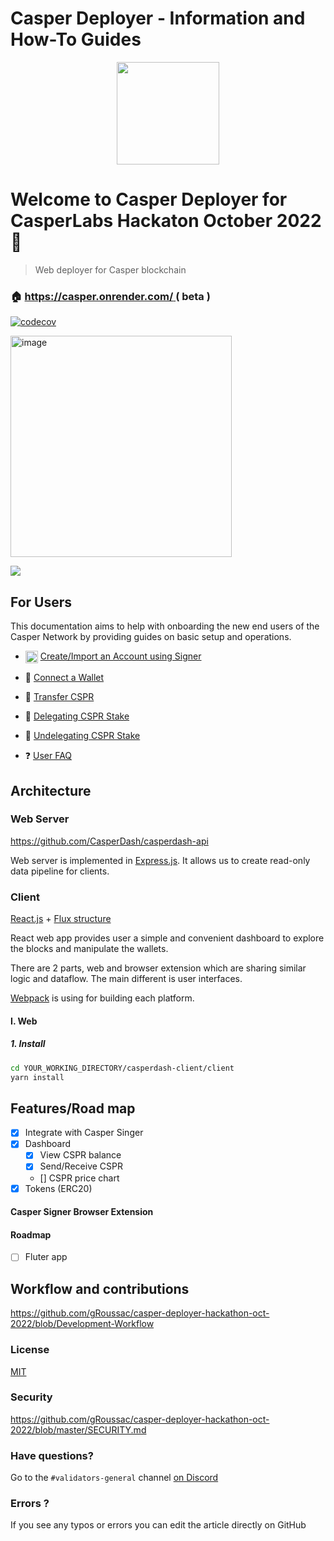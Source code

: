 # Casper Deployer - Information and How-To Guides

<p style="text-align: center;"><img src="https://raw.githubusercontent.com/gRoussac/casper-deployer-hackathon-oct-2022/dev/www/apps/frontend/src/assets/logo-dark.svg" width="164"></p>

# Welcome to Casper Deployer for CasperLabs Hackaton October 2022 👻

> Web deployer for Casper blockchain

### 🏠 [https://casper.onrender.com/ ](casper.onrender) ( beta )

[![codecov](https://codecov.io/gh/CasperDash/casperdash-client/branch/develop/graph/badge.svg?token=3KWLVN3DPV)](https://codecov.io/gh/CasperDash/casperdash-client)

<img width="354" alt="image" src="https://user-images.githubusercontent.com/6711653/163332067-359844e1-c468-4be9-917e-c86b4b2403a9.png">

![](https://i.imgur.com/N0DGupc.png)

## For Users

This documentation aims to help with onboarding the new end users of the Casper Network by providing guides on basic setup and operations.

- <img src="assets/CasperNetwork/casper-signer-logo.jpg" alt="Casper Signer" width="20" style="vertical-align:middle"/> [Create/Import an Account using Signer](/docs/user-guides/SignerGuide.md)
- 👛 [Connect a Wallet](/docs/user-guides/Connect-a-Wallet.md)
- 💸 [Transfer CSPR](/docs/user-guides/Transfer-CSPR.md)
- 🥩 [Delegating CSPR Stake](/docs/user-guides/Delegating-CSPR-Stake.md)
- 🥙 [Undelegating CSPR Stake](/docs/user-guides/Undelegating-CSPR-Stake.md)

- ❓ [User FAQ](/docs/faq-user.md)

## Architecture

### Web Server

https://github.com/CasperDash/casperdash-api

Web server is implemented in [Express.js](https://expressjs.com/). It allows us to create read-only data pipeline for clients.

### Client

[React.js](https://reactjs.org/) + [Flux structure](https://www.javatpoint.com/react-flux-concept#:~:text=Flux%20is%20an%20application%20architecture,a%20library%20nor%20a%20framework.&text=It%20is%20a%20kind%20of,of%20Unidirectional%20Data%20Flow%20model.)

React web app provides user a simple and convenient dashboard to explore the blocks and manipulate the wallets.

There are 2 parts, web and browser extension which are sharing similar logic and dataflow. The main different is user interfaces.

[Webpack](https://webpack.js.org/) is using for building each platform.

#### I. Web

##### 1. Install

```sh
cd YOUR_WORKING_DIRECTORY/casperdash-client/client
yarn install
```

## Features/Road map

- [x] Integrate with Casper Singer
- [x] Dashboard
  - [x] View CSPR balance
  - [x] Send/Receive CSPR
  - [] CSPR price chart
- [x] Tokens (ERC20)

#### Casper Signer Browser Extension

#### Roadmap

- [ ] Fluter app

## Workflow and contributions

https://github.com/gRoussac/casper-deployer-hackathon-oct-2022/blob/Development-Workflow

### License

[MIT](https://github.com/gRoussac/casper-deployer-hackathon-oct-2022/blob/master/LICENSE)

### Security

https://github.com/gRoussac/casper-deployer-hackathon-oct-2022/blob/master/SECURITY.md

### Have questions?

Go to the `#validators-general` channel [on Discord](https://discord.gg/casperblockchain)

### Errors ?

If you see any typos or errors you can edit the article directly on GitHub
